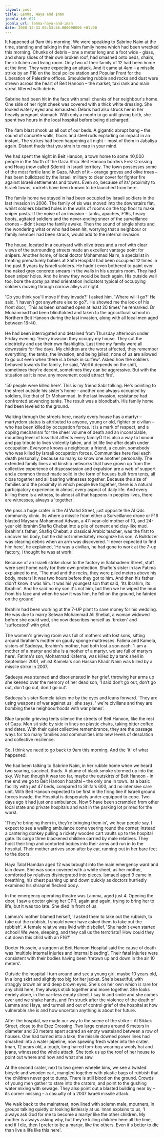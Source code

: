 ```yaml
---
layout: post
title: Lemma, Haya and Iman
joomla_id: 621
joomla_url: lemma-haya-and-iman
date: 2008-12-31 05:53:56.000000000 +01:00
---
```

It happened at 9am this morning. We were speaking to Sabrine Naim at the time, standing and talking in the Naim family home which had been wrecked this morning. Chunks of debris &ndash; one a meter long and a foot wide - glass, and sharp slices of their own broken roof, had smashed onto beds, chairs, their kitchen and living room. Only two of their family of 12 had been home at the time. They were expecting an attack. And it came at 4am &ndash; a missile strike by an F16 on the local police station and Popular Front for the Liberation of Palestine offices. Smouldering rubble and rocks and dust were strewn across the heart of Beit Hanoon &ndash; the market, taxi rank and main streat littered with debris.<br /><br />Sabrine had been hit in the face with small chunks of her neighbour's home. One side of her right cheek was covered with a thick white dressing. She looked watery eyed and exhausted. Debris had also struck her in her heavily pregnant stomach. With only a month to go until giving birth, she spent two hours in the local hospital before being discharged. <br /><br />The 4am blast shook us all out of our beds. A gigantic abrupt bang &ndash; the sound of concrete walls, floors and steel rods exploding on impact in an instant. The strikes had been happening all night &ndash; most of them in Jabaliya again. Distant thuds that you strain to map in your mind.<br /><br />We had spent the night in Beit Hanoon, a town home to some 40,000 people in the North of the Gaza Strip. Beit Hanoon borders Erez Crossing and Houg (now called Sderot) in Israeli territory. The town possesses some of the most fertile land in Gaza. Much of it &ndash; orange groves and olive trees &ndash; has been bulldozed by the Israeli military to clear cover for fighter fire against Israeli settlements and towns. Even so, because of its' proximity to Israeli towns, rockets have been known to be launched from here.<br /><br />The family home we stayed in had been occupied by Israeli soldiers in the last invasion in 2006. The family of six was moved into the downstairs flat, whilst soldiers blasted holes in the walls of rooms on the top floor to make sniper posts. If the noise of an invasion &ndash; tanks, apaches, F16s, heavy boots, agitated soldiers and the never-ending sneer of the surveillance drones &ndash; didn&rsquo;t keep the family awake. Then the sound of single shots and the wondering what or who had been hit, worrying that a neighbour or family member had been struck, would add to the internal invasion.<br /><br />The house, located in a courtyard with olive trees and a roof with clear views of the surrounding streets made an excellent vantage point for snipers. Another home, of local doctor Mohammad Naim, a specialist in treating prematurely babies at Shifa Hospital had been occupied 12 times in the past 8 years by Israeli soldiers. He hadn't even bothered to paint over the naked grey concrete smears in the walls in his upstairs room. They had been sniper holes. And he knew they would be back again. His outside wall too, bore the spray painted orientation indicators typical of occupying soldiers moving through narrow alleys at night.<br /><br />'Do you think you'll move if they invade?' I asked him. 'Where will I go?' He said, 'I haven&rsquo;t got anywhere else to go?'. He showed me the lock of his front door, 'This as been smashed open at least 20 times' he remarked. Dr Mohammad had been blindfolded and taken to the agricultural school in Northern Beit Hanoon during the last invasion, along with all local men aged between 16-40. <br /><br />He had been interrogated and detained from Thursday afternoon under Friday evening. 'Every invasion they occupy my house. They cut the electricity and use their own flashlights. Last time my family were all downstairs for five days. My children are the worst affected, they remember everything, the tanks, the invasion, and being jailed; none of us are allowed to go out even when there is a break in curfew'. Asked how the soldiers behaved towards the family, he said, 'Well it depends on the shift, sometimes they're decent, sometimes they can be aggressive. But with the situation as it is now, any movement could attract fire'. <br /><br />'50 people were killed here'. This is my friend Sabr talking. He's pointing to the street outside his sister's home &ndash; another one always occupied by soldiers, like that of Dr Mohammad. In the last invasion, resistance had confronted advancing tanks. The result was a bloodbath. His family home had been leveled to the ground. <br /><br />Walking through the streets here, nearly every house has a martyr &ndash; martyrdom status is attributed to anyone, young or old, fighter or civilian &ndash; who has been killed by occupation forces. It is a mark of respect, and a coping mechanism for the sheer volume of death and an inconsolable, mounting level of loss that affects every family&Ograve; It is also a way to honour and pay tribute to lives violently taken, and let life live after death under occupation. Everyone knows a neighbour, a friend, a cousin, somebody who was killed by Israeli occupation forces. Communities here feel each death personally, because so many so know one another personally. The extended family lines and kinship networks that have grown up from the collective experience of dispossession and expulsion are a web of support and a common thread made solid in the form of houses built from tents, all close together and all bearing witnesses together. Because the size of families and the proximity in which people live together, there is a natural participatory experience in almost every aspect of daily life. And every killing there is a witness, to almost all that happens in peoples lives, there are witnesses, always a 'together'. <br /><br />We pass a huge crater in the Al Wahd Street, just opposite the Al Qds community clinic. Its where a missile from either a Surveillance drone or F16 blasted Maysara Mohammad Adwan, a 47-year-old mother of 10, and 24-year old Ibrahim Shafiq Chebat into a pile of cement and clay-like mud. Ibrahim's father, Shafiq Chebat, a classical Arabic teacher, was the first to uncover his body, but he did not immediately recognize his son. A Bulldozer was clearing debris when an arm was discovered. 'I never expected to find him here', he explained, 'He was a civilian, he had gone to work at the 7-up factory, I thought he was at work'. <br /><br />Because of an Israeli strike close to the factory in Salahadeen Street, staff were sent home early for their own protection. Shafiq's sister in law Fatima explained to me, 'The mud and the rocks, they were piled meters above his body, meters! It was two hours before they got to him. And then his father didn&rsquo;t know it was him. It was his youngest son that said, 'Its Ibrahim, Its Ibrahim'. And he said no my son it's not him, but then we he wiped the mud from his face and when he saw it was him, he fell on the ground, he fainted on the ground'<br /><br />Ibrahim had been working at the 7-UP plant to save money for his wedding. He was due to marry Selwan Mohammad Ali Shebat, a woman widowed before she could wed, she now describes herself as 'broken' and 'suffocated' with grief. <br /><br />The women's grieving room was full of mothers with lost sons, sitting around Ibrahim's mother on gaudy sponge mattresses. Fatima and Kamela, sisters of Sadeeya, Ibrahim's mother, had both lost a son each. 'I am a mother of a martyr and she is a mother of a martyr, we are full of martyrs here'. Fatima's son, Mohammad Kaferna, was killed by a tank shell in September 2001, whilst Kamela's son Hassan Khadr Naim was killed by a missile strike in 2007. <br /><br />Sadeeya was stunned and disorientated in her grief, throwing her arms up she keened over the memory of her dead son, 'I said don&rsquo;t go out, don&rsquo;t go out, don&rsquo;t go out, don't go out'. <br /><br />Sadeeya's sister Kamela takes me by the eyes and leans forward. 'They are using weapons of war against us', she says. ' we're civilians and they are bombing these neighbourhoods with war planes'.<br /><br />Blue tarpolin grieving tents silence the streets of Beit Hanoon, like the rest of Gaza. Men sit side by side in lines on plastic chairs, taking bitter coffee and dates. With their quiet collective remembrance, they are the passage ways for too many families and communities into new levels of desolation and collective resilience.<br /><br />So, I think we need to go back to 9am this morning. And the 'it' of what happened. <br /><br />We had been talking to Sabrine Naim, in her rubble home when we heard two soaring, succinct, thuds. A plume of black smoke stormed up into the sky. We had though it was too far, maybe the outskirts of Beit Hanoon - in the end we go to Beit Hanoon hospital &ndash; the only one in town. Its a basic facility with just 47 beds, compared to Shifa's 600, and no intensive care unit. With Beit Hanoon expected to be first in the firing line if Israeli ground forces invade, the Hospital is desperately under-equipped to cope. Two days ago it had just one ambulance. Now 5 have been scrambled from other local state and private hospitals and wait in the parking lot primed for the worst.<br /><br />'They're bringing them in, they're bringing them in', we hear people say. I expect to see a wailing ambulance come veering round the corner, instead a cantering donkey pulling a rickety wooden cart vaults up to the hospital gate. Its cargo three blackened children carried by male relatives. They hoist their limp and contorted bodies into their arms and run in to the hospital. Their mother arrives soon after by car, running out in her bare feet to the doors.<br /><br />Haya Talal Hamdan aged 12 was brought into the main emergency ward and lain down. She was soon covered with a white sheet, as her mother, comforted by relatives disintegrated into pieces. Ismaeel aged 9 came in breathing, his chest pushing up and down quickly as doctors hurriedly examined his shrapnel flecked body. <br /><br />In the emergency operating theatre was Lamma, aged just 4. Opening the door, I saw a doctor giving her CPR, again and again, trying to bring her to life, but it was too late. She died in front of us.<br /><br />Lamma's mother blamed herself, 'I asked them to take out the rubbish, to take out the rubbish, I should never have asked them to take out the rubbish'. A female relative was livid with disbelief, 'She hadn't even started school! We were, sleeping, and they call us the terrorists? How could they cut down this child with an F16?'<br /><br />Doctor Hussein, a surgeon at Beit Hanoon Hospital said the cause of death was 'multiple internal injuries and internal bleeding'. Their fatal injuries were consistent with their bodies having been 'thrown up and down in the air 10 meters'. <br /><br />Outside the hospital I turn around and see a young girl, maybe 10 years old, in a long skirt and slightly too big for her jacket. She's beautiful, with straggly brown air and deep brown eyes. She's on her own which is rare for any child here, they always stick together and move together. She looks eeriely alone, in the car-less empty street. I say hi and smile and she comes over and we shake hands, and I'm struck after the violence of the death of Lemma and Haya, and turmoil and out of control grief of the hospital at how vulnerable she is and how uncertain anything is about her future.<br /><br />After the hospital, we made our way to the scene of the strike &ndash; Al Sikkek Street, close to the Erez Crossing. Two large craters around 6 meters in diameter and 20 meters apart scared an empty wasteland between a row of houses. One had turned into a lake; the missile downed power lines had smashed into a water pipeline, now spewing fresh water into the crater. Iman, 12 years old, a tough, long haired tom-boy wearing a wooly hat and jeans, witnessed the whole attack. She took us up the roof of her house to point out where and how and what she saw.<br /><br />At the second crater, next to two green wheelie bins, we see a twisted bicycle and wooden cart, mangled together with plastic bags of rubbish that the children never got to dump. There is still blood on the ground. Crowds of young men gather to stare into the craters, and point to the gushing water mixing with sewage. They also point out a blasted building near by &ndash; its corner missing &ndash; a casualty of a 2007 Israeli missile attack. <br /><br />We walk back to the mainstreet, now lined with solemn male, mourners, in groups talking quietly or looking listlessly at us. Iman explains to us, 'I always ask God for me to become a martyr like the other children. My mother is always asking why, but they're killing children here all the time, and if I die, then I prefer to be a martyr, like the others. Even it's better to die than live a life like this here'. <p><a href=""></a></p>
